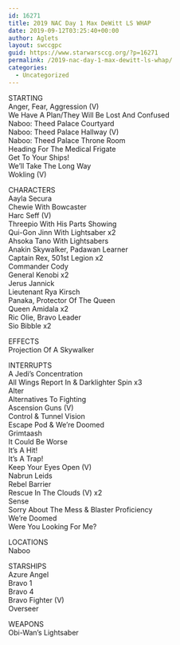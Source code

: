 ```yaml
---
id: 16271
title: 2019 NAC Day 1 Max DeWitt LS WHAP
date: 2019-09-12T03:25:40+00:00
author: Aglets
layout: swccgpc
guid: https://www.starwarsccg.org/?p=16271
permalink: /2019-nac-day-1-max-dewitt-ls-whap/
categories:
  - Uncategorized
---
```

STARTING  
Anger, Fear, Aggression (V)  
We Have A Plan/They Will Be Lost And Confused  
Naboo: Theed Palace Courtyard  
Naboo: Theed Palace Hallway (V)  
Naboo: Theed Palace Throne Room  
Heading For The Medical Frigate  
Get To Your Ships!  
We&#8217;ll Take The Long Way  
Wokling (V)

CHARACTERS  
Aayla Secura  
Chewie With Bowcaster  
Harc Seff (V)  
Threepio With His Parts Showing  
Qui-Gon Jinn With Lightsaber x2  
Ahsoka Tano With Lightsabers  
Anakin Skywalker, Padawan Learner  
Captain Rex, 501st Legion x2  
Commander Cody  
General Kenobi x2  
Jerus Jannick  
Lieutenant Rya Kirsch  
Panaka, Protector Of The Queen  
Queen Amidala x2  
Ric Olie, Bravo Leader  
Sio Bibble x2

EFFECTS  
Projection Of A Skywalker

INTERRUPTS  
A Jedi&#8217;s Concentration  
All Wings Report In & Darklighter Spin x3  
Alter  
Alternatives To Fighting  
Ascension Guns (V)  
Control & Tunnel Vision  
Escape Pod & We&#8217;re Doomed  
Grimtaash  
It Could Be Worse  
It&#8217;s A Hit!  
It&#8217;s A Trap!  
Keep Your Eyes Open (V)  
Nabrun Leids  
Rebel Barrier  
Rescue In The Clouds (V) x2  
Sense  
Sorry About The Mess & Blaster Proficiency  
We&#8217;re Doomed  
Were You Looking For Me?

LOCATIONS  
Naboo

STARSHIPS  
Azure Angel  
Bravo 1  
Bravo 4  
Bravo Fighter (V)  
Overseer

WEAPONS  
Obi-Wan&#8217;s Lightsaber